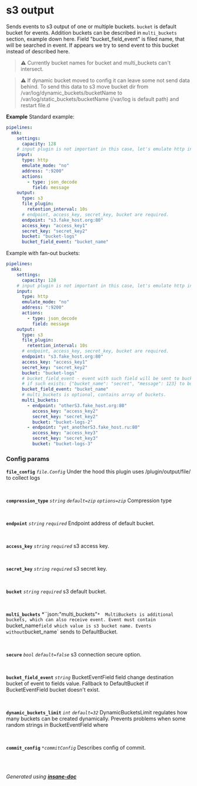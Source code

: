 # s3 output
Sends events to s3 output of one or multiple buckets.
`bucket` is default bucket for events. Addition buckets can be described in `multi_buckets` section, example down here.
Field "bucket_field_event" is filed name, that will be searched in event.
If appears we try to send event to this bucket instead of described here.

> ⚠ Currently bucket names for bucket and multi_buckets can't intersect.

> ⚠ If dynamic bucket moved to config it can leave some not send data behind.
> To send this data to s3 move bucket dir from /var/log/dynamic_buckets/bucketName to /var/log/static_buckets/bucketName (/var/log is default path)
> and restart file.d

**Example**
Standard example:
```yaml
pipelines:
  mkk:
    settings:
      capacity: 128
    # input plugin is not important in this case, let's emulate http input.
    input:
      type: http
      emulate_mode: "no"
      address: ":9200"
      actions:
        - type: json_decode
          field: message
    output:
      type: s3
      file_plugin:
        retention_interval: 10s
      # endpoint, access_key, secret_key, bucket are required.
      endpoint: "s3.fake_host.org:80"
      access_key: "access_key1"
      secret_key: "secret_key2"
      bucket: "bucket-logs"
      bucket_field_event: "bucket_name"
```

Example with fan-out buckets:
```yaml
pipelines:
  mkk:
    settings:
      capacity: 128
    # input plugin is not important in this case, let's emulate http input.
    input:
      type: http
      emulate_mode: "no"
      address: ":9200"
      actions:
        - type: json_decode
          field: message
    output:
      type: s3
      file_plugin:
        retention_interval: 10s
      # endpoint, access_key, secret_key, bucket are required.
      endpoint: "s3.fake_host.org:80"
      access_key: "access_key1"
      secret_key: "secret_key2"
      bucket: "bucket-logs"
      # bucket_field_event - event with such field will be sent to bucket with its value
      # if such exists: {"bucket_name": "secret", "message": 123} to bucket "secret".
      bucket_field_event: "bucket_name"
      # multi_buckets is optional, contains array of buckets.
      multi_buckets:
        - endpoint: "otherS3.fake_host.org:80"
          access_key: "access_key2"
          secret_key: "secret_key2"
          bucket: "bucket-logs-2"
        - endpoint: "yet_anotherS3.fake_host.ru:80"
          access_key: "access_key3"
          secret_key: "secret_key3"
          bucket: "bucket-logs-3"
```

### Config params
**`file_config`** *`file.Config`* 
Under the hood this plugin uses /plugin/output/file/ to collect logs

<br>

**`compression_type`** *`string`* *`default=zip`* *`options=zip`* 
Compression type

<br>

**`endpoint`** *`string`* *`required`* 
Endpoint address of default bucket.

<br>

**`access_key`** *`string`* *`required`* 
s3 access key.

<br>

**`secret_key`** *`string`* *`required`* 
s3 secret key.

<br>

**`bucket`** *`string`* *`required`* 
s3 default bucket.

<br>

**`multi_buckets`** *``json:"multi_buckets"`* 
MultiBuckets is additional buckets, which can also receive event.
Event must contain `bucket_name` field which value is s3 bucket name.
Events without `bucket_name` sends to DefaultBucket.

<br>

**`secure`** *`bool`* *`default=false`* 
s3 connection secure option.

<br>

**`bucket_field_event`** *`string`* 
BucketEventField field change destination bucket of event to fields value.
Fallback to DefaultBucket if BucketEventField bucket doesn't exist.

<br>

**`dynamic_buckets_limit`** *`int`* *`default=32`* 
DynamicBucketsLimit regulates how many buckets can be created dynamically.
Prevents problems when some random strings in BucketEventField where

<br>

**`commit_config`** *`*commitConfig`* 
Describes config of commit.

<br>

<br>*Generated using [__insane-doc__](https://github.com/vitkovskii/insane-doc)*